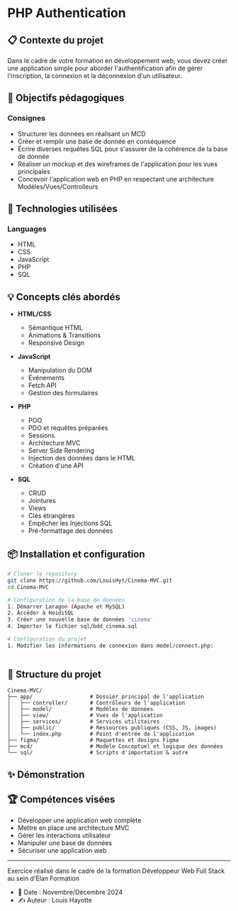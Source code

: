 # PHP Authentication

## 📋 Contexte du projet
Dans le cadre de votre formation en développement web, vous devez créer une application simple pour aborder l'authentification afin de gérer l'inscription, la connexion et la déconnexion d'un utilisateur.

## 🎯 Objectifs pédagogiques
### Consignes
- Structurer les données en réalisant un MCD 
- Créer et remplir une base de donnée en conséquence
- Écrire diverses requêtes SQL pour s'assurer de la cohérence de la base de donnée
- Réaliser un mockup et des wireframes de l'application pour les vues principales
- Concevoir l'application web en PHP en respectant une architecture Modèles/Vues/Controlleurs

## 🔧 Technologies utilisées
### Languages
- HTML
- CSS
- JavaScript
- PHP
- SQL

## 💡 Concepts clés abordés
- **HTML/CSS**
  - Sémantique HTML
  - Animations & Transitions
  - Responsive Design
  
- **JavaScript**
  - Manipulation du DOM
  - Événements
  - Fetch API
  - Gestion des formulaires
  
- **PHP**
  - POO
  - PDO et requêtes préparées
  - Sessions
  - Architecture MVC
  - Server Side Rendering
  - Injection des données dans le HTML
  - Création d'une API
  
- **SQL**
  - CRUD
  - Jointures
  - Views
  - Clés étrangères
  - Empêcher les Injections SQL
  - Pré-formattage des données

## 📦 Installation et configuration
```bash
# Cloner le repository
git clone https://github.com/LouisHyt/Cinema-MVC.git
cd Cinema-MVC

# Configuration de la base de données
1. Démarrer Laragon (Apache et MySQL)
2. Accéder à HeidiSQL
3. Créer une nouvelle base de données 'cinema'
4. Importer le fichier sql/bdd_cinema.sql

# Configuration du projet
1. Modifier les informations de connexion dans model/connect.php:
   
```

## 🚀 Structure du projet
```
Cinema-MVC/
├── app/                  # Dossier principal de l'application
│   ├── controller/       # Contrôleurs de l'application
│   ├── model/            # Modèles de données
│   ├── view/             # Vues de l'application
│   ├── services/         # Services utilitaires
│   ├── public/           # Ressources publiques (CSS, JS, images)
│   └── index.php         # Point d'entrée de l'application
├── figma/                # Maquettes et designs Figma
├── mcd/                  # Modèle Conceptuel et logique des données
└── sql/                  # Scripts d'importation & autre
```

## ✨ Démonstration


## 🏆 Compétences visées
- Développer une application web complète
- Mettre en place une architecture MVC
- Gérer les interactions utilisateur
- Manipuler une base de données
- Sécuriser une application web

---
Exercice réalisé dans le cadre de la formation Développeur Web Full Stack au sein d'Elan Formation
- 📅 Date : Novembre/Décembre 2024
- ✍️ Auteur : Louis Hayotte
